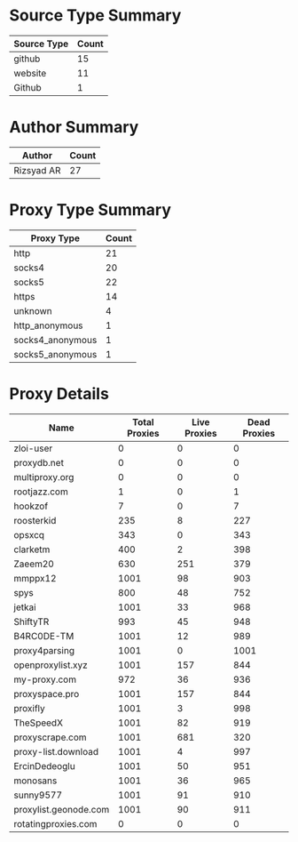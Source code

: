# Source Type Summary

| Source Type | Count |
|-------------|-------|
| github | 15 |
| website | 11 |
| Github | 1 |


# Author Summary

| Author | Count |
|--------|-------|
| Rizsyad AR | 27 |


# Proxy Type Summary

| Proxy Type | Count |
|------------|-------|
| http | 21 |
| socks4 | 20 |
| socks5 | 22 |
| https | 14 |
| unknown | 4 |
| http_anonymous | 1 |
| socks4_anonymous | 1 |
| socks5_anonymous | 1 |


# Proxy Details

| Name | Total Proxies | Live Proxies | Dead Proxies |
|------|---------------|--------------|---------------|
| zloi-user | 0 | 0 | 0 |
| proxydb.net | 0 | 0 | 0 |
| multiproxy.org | 0 | 0 | 0 |
| rootjazz.com | 1 | 0 | 1 |
| hookzof | 7 | 0 | 7 |
| roosterkid | 235 | 8 | 227 |
| opsxcq | 343 | 0 | 343 |
| clarketm | 400 | 2 | 398 |
| Zaeem20 | 630 | 251 | 379 |
| mmppx12 | 1001 | 98 | 903 |
| spys | 800 | 48 | 752 |
| jetkai | 1001 | 33 | 968 |
| ShiftyTR | 993 | 45 | 948 |
| B4RC0DE-TM | 1001 | 12 | 989 |
| proxy4parsing | 1001 | 0 | 1001 |
| openproxylist.xyz | 1001 | 157 | 844 |
| my-proxy.com | 972 | 36 | 936 |
| proxyspace.pro | 1001 | 157 | 844 |
| proxifly | 1001 | 3 | 998 |
| TheSpeedX | 1001 | 82 | 919 |
| proxyscrape.com | 1001 | 681 | 320 |
| proxy-list.download | 1001 | 4 | 997 |
| ErcinDedeoglu | 1001 | 50 | 951 |
| monosans | 1001 | 36 | 965 |
| sunny9577 | 1001 | 91 | 910 |
| proxylist.geonode.com | 1001 | 90 | 911 |
| rotatingproxies.com | 0 | 0 | 0 |
